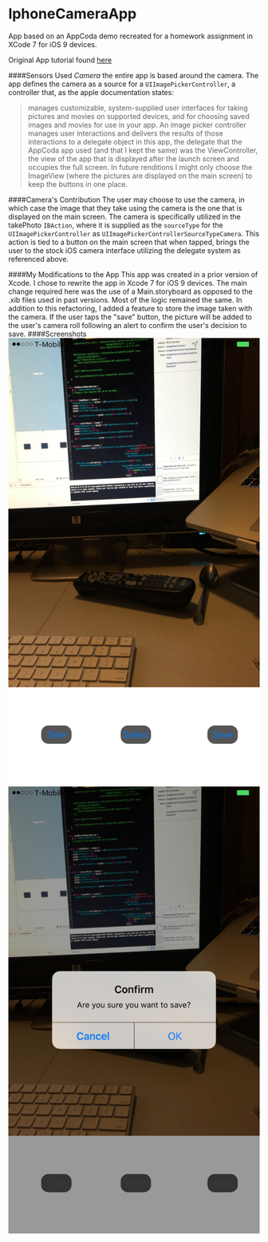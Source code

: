 # IphoneCameraApp
App based on an AppCoda demo recreated for a homework assignment in XCode 7 for iOS 9 devices. 

Original App tutorial found [here](http://www.appcoda.com/ios-programming-camera-iphone-app/)

####Sensors Used
*Camera* the entire app is based around the camera. The app defines the camera as a source for a `UIImagePickerController`, a controller that, as the apple documentation states: 
  >manages customizable, system-supplied user interfaces for taking pictures and movies on supported devices, and for choosing saved images and movies for use in your app. An image picker controller manages user interactions and delivers the results of those interactions to a delegate object
  in this app, the delegate that the AppCoda app used (and that I kept the same) was the ViewController, the view of the app that is displayed after the launch screen and occupies the full screen. In future renditions I might only choose the ImageView (where the pictures are displayed on the main screen) to keep the buttons in one place. 
  
####Camera's Contribution
The user may choose to use the camera, in which case the image that they take using the camera is the one that is displayed on the main screen. The camera is specifically utilized in the takePhoto `IBAction`, where it is supplied as the `sourceType` for the `UIImagePickerController` as `UIImagePickerControllerSourceTypeCamera`. This action is tied to a button on the main screen that when tapped, brings the user to the stock iOS camera interface utilizing the delegate system as referenced above.

####My Modifications to the App
This app was created in a prior version of Xcode. I chose to rewrite the app in Xcode 7 for iOS 9 devices. The main change required here was the use of a Main.storyboard as opposed to the .xib files used in past versions. Most of the logic remained the same. In addition to this refactoring, I added a feature to store the image taken with the camera. If the user taps the "save" button, the picture will be added to the user's camera roll following an alert to confirm the user's decision to save. 
####Screenshots
![Main](/main.png "Main Screen")
![Alert](/alert.png "Alert Screen")
